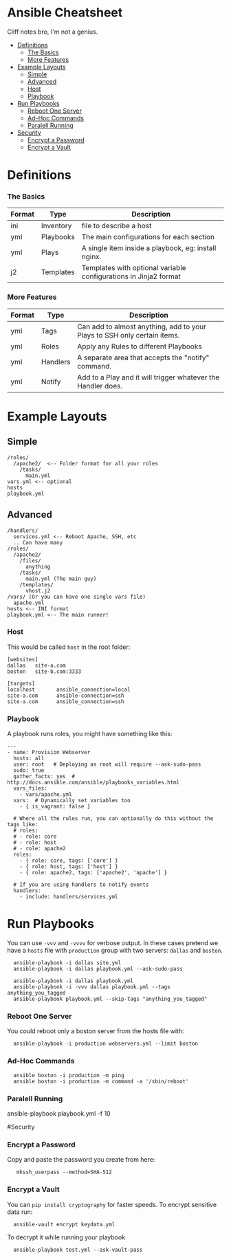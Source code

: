 # Ansible Cheatsheet
Cliff notes bro, I'm not a genius.

- [Definitions](#definitions) 
  - [The Basics](#the-basics)
  - [More Features](#more-features)
- [Example Layouts](#example-layouts)
  - [Simple](#simple)
  - [Advanced](#advanced)
  - [Host](#host)
  - [Playbook](#playbook)
- [Run Playbooks](#run-playbooks)
  - [Reboot One Server](#reboot-one-server)
  - [Ad-Hoc Commands](#ad-hoc-commands)
  - [Paralell Running](#paralell-running)
- [Security](#security)
  - [Encrypt a Password](#encrypt-a-password)
  - [Encrypt a Vault](#encrypt-a-vault)

# Definitions

### The Basics
| Format | Type | Description |
|---|---|---|
| ini | Inventory | file to describe a host |
| yml | Playbooks | The main configurations for each section |
| yml | Plays | A single item inside a playbook, eg: install nginx. |
| j2 | Templates | Templates with optional variable configurations in Jinja2 format |

### More Features
| Format | Type | Description |
|---|---|---|
| yml | Tags | Can add to almost anything, add to your Plays to SSH only certain items. |
| yml | Roles | Apply any Rules to different Playbooks |
| yml | Handlers | A separate area that accepts the "notify" command. |
| yml | Notify | Add to a Play and it will trigger whatever the Handler does. |

# Example Layouts

## Simple
```
/roles/
  /apache2/  <-- Folder format for all your roles
    /tasks/
      main.yml
vars.yml <-- optional
hosts
playbook.yml
```

## Advanced
```
/handlers/
  services.yml <-- Reboot Apache, SSH, etc
  .. Can have many
/roles/
  /apache2/
    /files/
      anything
    /tasks/
      main.yml (The main guy)
    /templates/
      vhost.j2
/vars/ (Or you can have one single vars file)
  apache.yml
hosts <-- INI format
playbook.yml <-- The main runner!
```

### Host
This would be called `host` in the root folder:
```
[websites]
dallas   site-a.com
boston   site-b.com:3333

[targets]
localhost       ansible_connection=local
site-a.com      ansible-connection=ssh
site-a.com      ansible_connection=ssh
```

### Playbook
A playbook runs roles, you might have something like this:
```
---
- name: Provision Webserver
  hosts: all
  user: root   # Deploying as root will require --ask-sudo-pass
  sudo: true
  gather_facts: yes  # http://docs.ansible.com/ansible/playbooks_variables.html
  vars_files:
    - vars/apache.yml
  vars:  # Dynamically set variables too
    - { is_vagrant: false }

  # Where all the rules run, you can optionally do this without the tags like:
  # roles:
  # - role: core
  # - role: host
  # - role: apache2
  roles:  
    - { role: core, tags: ['core'] }
    - { role: host, tags: ['host'] }
    - { role: apache2, tags: ['apache2', 'apache'] }

  # If you are using handlers to notify events
  handlers:
    - include: handlers/services.yml
```

# Run Playbooks
You can use `-vvv` and `-vvvv` for verbose output. In these cases pretend we have a `hosts` file with `production` group with two servers: `dallas` and `boston`.
  
```
  ansible-playbook -i dallas site.yml
  ansible-playbook -i dallas playbook.yml --ask-sudo-pass
```

```
  ansible-playbook -i dallas playbook.yml
  ansible-playbook -i -vvv dallas playbook.yml --tags anything_you_tagged
  ansible-playbook playbook.yml --skip-tags "anything_you_tagged"
```
  
### Reboot One Server
You could reboot only a boston server from the hosts file with:

```
  ansible-playbook -i production webservers.yml --limit boston
```

### Ad-Hoc Commands

```
  ansible boston -i production -m ping
  ansible boston -i production -m command -a '/sbin/reboot'
```
### Paralell Running

  ansible-playbook playbook.yml -f 10

#Security

### Encrypt a Password
Copy and paste the password you create from here:

```
   mkssh_userpass --method=SHA-512
```

### Encrypt a Vault
You can `pip install cryptography` for faster speeds.
To encrypt sensitive data run:

```
  ansible-vault encrypt keydata.yml
```

To decrypt it while running your playbook 

```
  ansible-playbook test.yml --ask-vault-pass
```  
